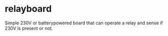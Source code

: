 # relayboard
Simple 230V or batterypowered board that can operate a relay and sense if 230V is present or not. 
